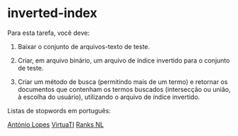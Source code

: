 # inverted-index

Para esta tarefa, você deve:

1) Baixar o conjunto de arquivos-texto de teste.

2) Criar, em arquivo binário, um arquivo de índice invertido para o conjunto de teste.

3) Criar um método de busca (permitindo mais de um termo) e retornar os documentos que contenham os termos buscados (intersecção ou união, à escolha do usuário), utilizando o arquivo de índice invertido.

Listas de stopwords em português:

[António Lopes](https://gist.github.com/alopes/5358189)
[VirtuaTI](https://virtuati.com.br/cliente/knowledgebase/25/Lista-de-StopWords.html)
[Ranks NL](https://www.ranks.nl/stopwords/portuguese)
